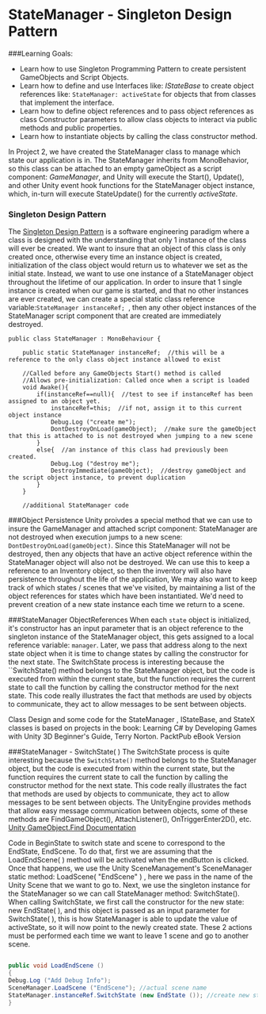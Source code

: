 # StateManager - Singleton Design Pattern

###Learning Goals:
- Learn how to use Singleton Programming Pattern to create persistent GameObjects and Script Objects.
- Learn how to define and use Interfaces like: *IStateBase* to create object references like: `StateManager: activeState` for objects that from classes that implement the interface.
- Learn how to define object references and to pass object references as class Constructor parameters to allow class objects to interact via public methods and public properties. 
- Learn how to instantiate objects by calling the class constructor method.


In Project 2, we have created the StateManager class to manage which state our application is in.  The StateManager inherits from MonoBehavior, so this class can be attached to an empty gameObject as a script component: *GameManager*, and Unity will execute the Start(), Update(), and other Unity event hook functions for the StateManager object instance, which, in-turn will execute StateUpdate() for the currently *activeState*.  

### Singleton Design Pattern
The [Singleton Design Pattern](https://en.wikipedia.org/wiki/Singleton_pattern) is a software engineering paradigm where a class is designed with the understanding that only 1 instance of the class will ever be created. 
We want to insure that an object of this class is only created once, otherwise every time an instance object is created, initialization of the class object would return us to whatever we set as the initial state.  Instead, we want to use one instance of a StateManager object throughout the lifetime of our application. In order to insure that 1 single instance is created when our game is started, and that no other instances are ever created, we can create a special static class reference variable:``StateManager instanceRef; ``, then any other object instances of the StateManager script component that are created are immediately destroyed.


```
public class StateManager : MonoBehaviour {

    public static StateManager instanceRef;  //this will be a reference to the only class object instance allowed to exist
    
	//Called before any GameObjects Start() method is called
	//Allows pre-initialization: Called once when a script is loaded
	void Awake(){
		if(instanceRef==null){  //test to see if instanceRef has been assigned to an object yet.
			instanceRef=this;  //if not, assign it to this current object instance
			Debug.Log ("create me");
			DontDestroyOnLoad(gameObject);  //make sure the gameObject that this is attached to is not destroyed when jumping to a new scene
		}
		else{  //an instance of this class had previously been created.
			Debug.Log ("destroy me");
			DestroyImmediate(gameObject);  //destroy gameObject and the script object instance, to prevent duplication
		}
	}
	
	//additional StateManager code
```

###Object Persistence 
Unity proivdes a special method that we can use to insure the GameManager and attached script component: StateManager are not destroyed when execution jumps to a new scene: ``DontDestroyOnLoad(gameObject)``.  Since this StateManager will not be destroyed, then any objects that have an active object reference within the StateManager object will also not be destroyed.  We can use this to keep a reference to an Inventory object, so then the inventory will also have persistence throughout the life of the application,  We may also want to keep track of which states / scenes that we've visited, by maintaining a list of the object references for states which have been instantiated.  We'd need to prevent creation of a new state instance each time we return to a scene.  

###StateManager ObjectReferences
When each ``state`` object is initialized, it's constructor has an input parameter that is an object reference to the singleton instance of the StateManager object, this gets assigned to a local reference variable: `manager`. Later, we pass that address along to the next state object when it is time to change states by calling the constructor for the next state.  The SwitchState process is interesting because the ``SwitchState() method belongs to the StateManager object, but the code is executed from within the current state, but the function requires the current state to call the function by calling the constructor method for the next state.  This code really illustrates the fact that methods are used by objects to communicate, they act to allow messages to be sent between objects. 

Class Design and some code for the StateManager , IStateBase, and StateX classes is based on projects in the book: Learning C# by Developing Games with Unity 3D Beginner's Guide, Terry Norton.  PacktPub eBook Version

###StateManager - SwitchState( )
The SwitchState process is quite interesting because the `SwitchState()` method belongs to the StateManager object, but the code is executed from within the current state, but the function requires the current state to call the function by calling the constructor method for the next state.  This code really illustrates the fact that methods are used by objects to communicate, they act to allow messages to be sent between objects. 
The UnityEngine provides methods that allow easy message communication between objects, some of these methods are FindGameObject(), AttachListener(), OnTriggerEnter2D(), etc. [Unity GameObject.Find Documentation](http://docs.unity3d.com/ScriptReference/GameObject.Find.html)

Code in BeginState to switch state and scene to correspond to the EndState, EndScene.  To do that, first we are assuming that the LoadEndScene( ) method will be activated when the endButton is clicked.  Once that happens, we use the Unity SceneManagement's SceneManager static method: LoadScene( "EndScene" ) , here we pass in the name of the Unity Scene that we want to go to.  Next, we use the singleton instance for the StateManager so we can call StateManager method: SwitchState().  When calling SwitchState, we first call the constructor for the new state: new EndState( ), and this object is passed as an input parameter for SwitchState( ), this is how StateManager is able to update the value of activeState, so it will now point to the newly created state.
These 2 actions must be performed each time we want to leave 1 scene and go to another scene.


```java

public void LoadEndScene ()
{
Debug.Log ("Add Debug Info");
SceneManager.LoadScene ("EndScene"); //actual scene name
StateManager.instanceRef.SwitchState (new EndState ()); //create new state, pass to StateManager
}
```
